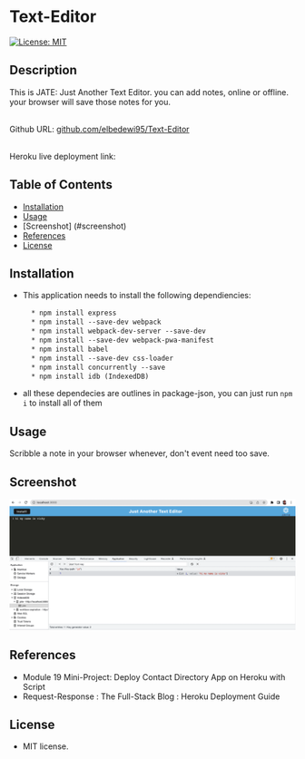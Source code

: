 # Text-Editor


[![License: MIT](https://img.shields.io/badge/License-MIT-yellow.svg)](https://opensource.org/licenses/MIT)

## Description

This is JATE: Just Another Text Editor.
you can add notes, online or offline.
your browser will save those notes for you.

<br>Github URL: <a href ="https://github.com/elbedewi95/Text-Editor">github.com/elbedewi95/Text-Editor</a>

<br> Heroku live deployment link: <a href="#"></a>

## Table of Contents

* [Installation](#installation)
* [Usage](#usage)
* [Screenshot] (#screenshot)
* [References](#references)
* [License](#license)

## Installation

*  This application needs to install the following dependiencies:

         * npm install express
         * npm install --save-dev webpack
         * npm install webpack-dev-server --save-dev
         * npm install --save-dev webpack-pwa-manifest
         * npm install babel
         * npm install --save-dev css-loader
         * npm install concurrently --save
         * npm install idb (IndexedDB)

* all these dependecies are outlines in package-json, you can just run `npm i` to install all of them
    

## Usage

Scribble a note in your browser whenever, don't event need too save.

## Screenshot

<img src = "client/src/images/Screen Shot 2022-10-28 at 10.36.45 PM.png"/><br>

## References

*   Module 19 Mini-Project: Deploy Contact Directory App on Heroku with Script
*   Request-Response : The Full-Stack Blog : Heroku Deployment Guide
 
## License

*   MIT license.